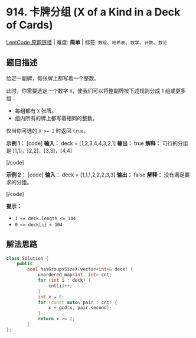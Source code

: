 # 914. 卡牌分组 (X of a Kind in a Deck of Cards)

[LeetCode 原题链接](https://leetcode.cn/problems/x-of-a-kind-in-a-deck-of-cards/) | 难度: **简单** | 标签: `数组`、`哈希表`、`数学`、`计数`、`数论`

## 题目描述

给定一副牌，每张牌上都写着一个整数。

此时，你需要选定一个数字 `X`，使我们可以将整副牌按下述规则分成 1 组或更多组：

  * 每组都有 `X` 张牌。
  * 组内所有的牌上都写着相同的整数。

仅当你可选的 `X >= 2` 时返回 `true`。

 

**示例 1：**
[code] 
    **输入：** deck = [1,2,3,4,4,3,2,1]
    **输出：** true
    **解释：** 可行的分组是 [1,1]，[2,2]，[3,3]，[4,4]
    
[/code]

**示例 2：**
[code] 
    **输入：** deck = [1,1,1,2,2,2,3,3]
    **输出：** false
    **解释：** 没有满足要求的分组。
    
[/code]

  
**提示：**

  * `1 <= deck.length <= 104`
  * `0 <= deck[i] < 104`

## 解法思路

```cpp
class Solution {
    public:
        bool hasGroupsSizeX(vector<int>& deck) {
            unordered_map<int, int> cnt;
            for (int i : deck) {
                cnt[i]++;
            }
            int x = 0;
            for (const auto& pair : cnt) {
                x = gcd(x, pair.second); 
            }
            return x >= 2;
        }
};
```
